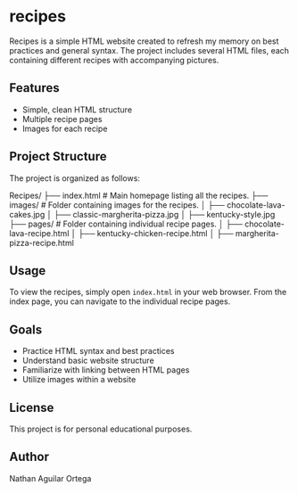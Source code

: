 # recipes

Recipes is a simple HTML website created to refresh my memory on best practices and general syntax. The project includes several HTML files, each containing different recipes with accompanying pictures.

## Features

- Simple, clean HTML structure
- Multiple recipe pages
- Images for each recipe

## Project Structure

The project is organized as follows:

Recipes/
├── index.html # Main homepage listing all the recipes.
├── images/ # Folder containing images for the recipes.
│ ├── chocolate-lava-cakes.jpg
│ ├── classic-margherita-pizza.jpg
│ ├── kentucky-style.jpg
├── pages/ # Folder containing individual recipe pages.
│ ├── chocolate-lava-recipe.html
│ ├── kentucky-chicken-recipe.html
│ ├── margherita-pizza-recipe.html

## Usage

To view the recipes, simply open `index.html` in your web browser. From the index page, you can navigate to the individual recipe pages.

## Goals

- Practice HTML syntax and best practices
- Understand basic website structure
- Familiarize with linking between HTML pages
- Utilize images within a website

## License

This project is for personal educational purposes.

## Author

Nathan Aguilar Ortega
